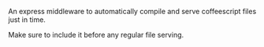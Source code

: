 An express middleware to automatically compile and serve coffeescript files just in time.

Make sure to include it before any regular file serving.